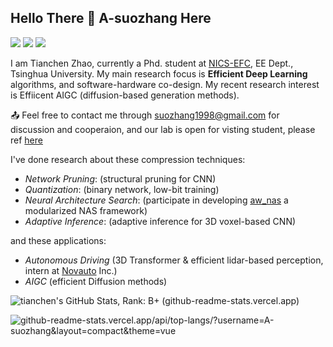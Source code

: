 
## Hello There 👋 A-suozhang Here
<a href = "mailto: suozhang1998@gmail.com"><img src="https://img.shields.io/badge/-GMail-yellow?style=plastic&logo=gmail&logoColor=red" target="_blank"></a> 
<a href = "http://nicsefc.ee.tsinghua.edu.cn/people/TianchenZhao"><img src="https://img.shields.io/static/v1?label=Lab&message=NICS-EFC&color=blueviolet"></a> 
<a href = "https://a-suozhang.xyz"><img src="https://img.shields.io/badge/-Blog-green?style=plastic&logo=blog" target="_blank"></a> 


I am Tianchen Zhao, currently a Phd. student at [NICS-EFC](http://nicsefc.ee.tsinghua.edu.cn/), EE Dept., Tsinghua University. My main research focus is **Efficient Deep Learning** algorithms, and software-hardware co-design. My recent research interest is Effiicent AIGC (diffusion-based generation methods).

📤 Feel free to contact me through [suozhang1998@gmail.com]() for discussion and cooperaion, and our lab is open for visting student, please ref [here](http://nicsefc.ee.tsinghua.edu.cn/research.html?groundId=1)

I've done research about these compression techniques:
- *Network Pruning*: (structural pruning for CNN)
- *Quantization*: (binary network, low-bit training)
- *Neural Architecture Search*: (participate in developing [aw_nas](https://github.com/walkerning/aw_nas) a modularized NAS framework)
- *Adaptive Inference*: (adaptive inference for 3D voxel-based CNN)

and these applications:
- *Autonomous Driving* (3D Transformer & efficient lidar-based perception, intern at [Novauto](https://www.novauto.com.cn/) Inc.)
- *AIGC* (efficient Diffusion methods)


![tianchen's GitHub Stats, Rank: B+ (github-readme-stats.vercel.app)](https://github-readme-stats.vercel.app/api?username=A-suozhang&theme=vue&show_icons=true)

![github-readme-stats.vercel.app/api/top-langs/?username=A-suozhang&layout=compact&theme=vue](https://github-readme-stats.vercel.app/api/top-langs/?username=A-suozhang&layout=compact&theme=vue)


<!--
**A-suozhang/A-suozhang** is a ✨ _special_ ✨ repository because its `README.md` (this file) appears on your GitHub profile.

Here are some ideas to get you started:

- 🔭 I’m currently working on ...
- 🌱 I’m currently learning ...
- 👯 I’m looking to collaborate on ...
- 🤔 I’m looking for help with ...
- 💬 Ask me about ...
- 📫 How to reach me: ...
- 😄 Pronouns: ...
- ⚡ Fun fact: ...
-->






